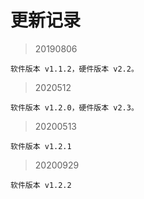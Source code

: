 # 更新记录
> 20190806
    
    软件版本 v1.1.2，硬件版本 v2.2。
> 2020512

    软件版本 v1.2.0，硬件版本 v2.3。
> 20200513
    
    软件版本 v1.2.1

> 20200929

    软件版本 v1.2.2